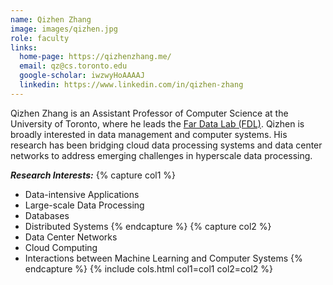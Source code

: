 ```yaml
---
name: Qizhen Zhang
image: images/qizhen.jpg
role: faculty
links:
  home-page: https://qizhenzhang.me/
  email: qz@cs.toronto.edu  
  google-scholar: iwzwyHoAAAAJ
  linkedin: https://www.linkedin.com/in/qizhen-zhang
---
```

Qizhen Zhang is an Assistant Professor of Computer Science at the University of Toronto, where he leads the [Far Data Lab (FDL)](https://fardatalab.org/). Qizhen is broadly interested in data management and computer systems. His research has been bridging cloud data processing systems and data center networks to address emerging challenges in hyperscale data processing.

**_Research Interests:_**
{% capture col1 %}
- Data-intensive Applications
 - Large-scale Data Processing
 - Databases
 - Distributed Systems
{% endcapture %}
{% capture col2 %}
 - Data Center Networks
 - Cloud Computing
 - Interactions between Machine Learning and Computer Systems
{% endcapture %}
{% include cols.html col1=col1 col2=col2 %}
